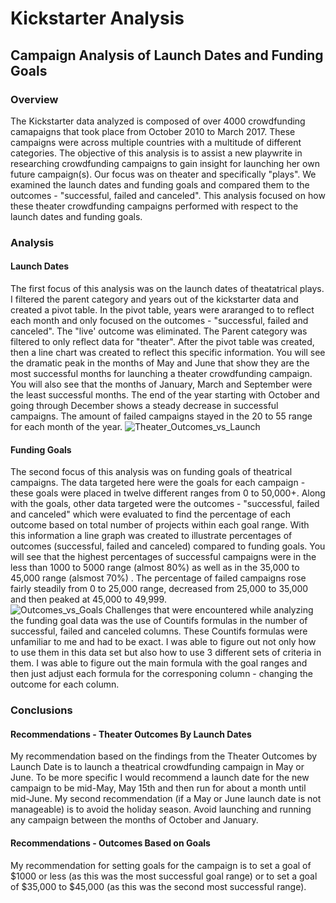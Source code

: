 # Kickstarter Analysis 
## Campaign Analysis of Launch Dates and Funding Goals
### Overview
The Kickstarter data analyzed is composed of over 4000 crowdfunding camapaigns that took place from October 2010 to March 2017. These campaigns were across multiple countries with a multitude of different categories. The objective of this analysis is to assist a new playwrite in researching crowdfunding campaigns to gain insight for launching her own future campaign(s). Our focus was on theater and specifically "plays".  We examined the launch dates and funding goals and compared them to the outcomes - "successful, failed and canceled". This analysis focused on how these theater crowdfunding campaigns performed with respect to the launch dates and funding goals. 

### Analysis
#### Launch Dates
The first focus of this analysis was on the launch dates of theatatrical plays.  I filtered the parent category and years out of the kickstarter data and created a pivot table. In the pivot table, years were araranged to to reflect each month and only focused on the outcomes - "successful, failed and canceled".  The "live' outcome was eliminated.  The Parent category was filtered to only reflect data for "theater". After the pivot table was created, then a line chart was created to reflect this specific information. You will see the dramatic peak in the months of May and June that show they are the most successful months for launching a theater crowdfunding campaign. You will also see that the months of January, March and September were the least successful months.  The end of the year starting with October and going through December shows a steady decrease in successful campaigns.  The amount of failed campaigns stayed in the 20 to 55 range for each month of the year. 
![Theater_Outcomes_vs_Launch](https://user-images.githubusercontent.com/106348899/174135983-32934346-b771-4803-ba8c-f4ad03c7277c.png)

#### Funding Goals
The second focus of this analysis was on funding goals of theatrical campaigns.  The data targeted here were the goals for each campaign - these goals were placed in twelve different ranges from 0 to 50,000+.  Along with the goals, other data targeted were the outcomes - "successful, failed and canceled" which were evaluated to find the percentage of each outcome based on total number of projects within each goal range. With this information a line graph was created to illustrate percentages of outcomes (successful, failed and canceled) compared to funding goals.  You will see that the highest percentages of successful campaigns were in the less than 1000 to 5000 range (almost 80%) as well as in the 35,000 to 45,000 range (alsmost 70%) . The percentage of failed campaigns rose fairly steadily from 0 to 25,000 range, decreased from 25,000 to 35,000 and then peaked at 45,000 to 49,999.   
![Outcomes_vs_Goals](https://user-images.githubusercontent.com/106348899/174139499-02729bff-e7c2-4e3a-8ab1-812475730b6c.png)
Challenges that were encountered while analyzing the funding goal data was the use of Countifs formulas in the number of successful, failed and canceled columns.  These Countifs formulas were unfamiliar to me and had to be exact.  I was able to figure out not only how to use them in this data set but also how to use 3 different sets of criteria in them.  I was able to figure out the main formula with the goal ranges and then just adjust each formula for the corresponing column - changing the outcome for each column. 

### Conclusions

#### Recommendations - Theater Outcomes By Launch Dates
My recommendation based on the findings from the Theater Outcomes by Launch Date is to launch a theatrical crowdfunding campaign in May or June.  To be more specific I would recommend a launch date for the new campaign to be mid-May, May 15th and then run for about a month until mid-June.  My second recommendation (if a May or June launch date is not manageable) is to avoid the holiday season.  Avoid launching and running any campaign between the months of October and January.  

#### Recommendations - Outcomes Based on Goals
My recommendation for setting goals for the campaign is to set a goal of $1000 or less (as this was the most successful goal range) or to set a goal of $35,000 to $45,000 (as this was the second most successful range). 

